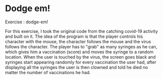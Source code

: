 # Dodge em!
Exercise : dodge-em!

For this exercise, I took the original code from the catching covid-19 activity and built on it. The idea of the program is that the player controls his character with the mouse, the character follows the mouse and the virus follows the character. The player has to "grab" as many syringes as he can, which gives him a vaccination (score) and moves the syringe to a random location. When the user is touched by the virus, the screen goes black and syringes start appearing randomly for every vaccination the user had, after displaying all the syringes the user is then clowned and told he died no matter the number of vaccinations he had.
